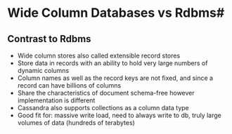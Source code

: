 
# Wide Column Databases vs Rdbms#

## Contrast to Rdbms ##
* Wide column stores also called extensible record stores
* Store data in records with an ability to hold very large numbers of dynamic columns
* Column names as well as the record keys are not fixed, and since a record can have billions of columns
* Share the characteristics of document schema-free however implementation is different
* Cassandra also supports collections as a column data type
* Good fit for: massive write load, need to always write to db, truly large volumes of data (hundreds of terabytes)
